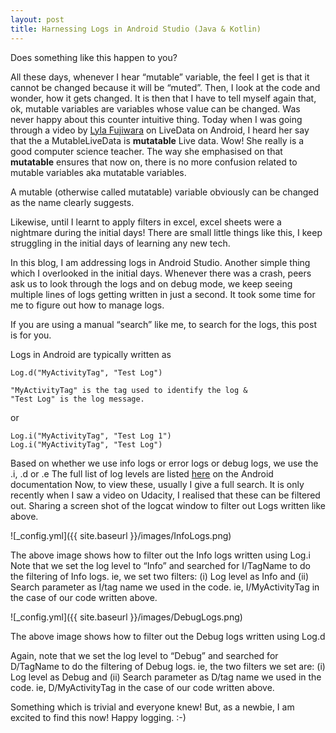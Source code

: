 ```yaml
---
layout: post
title: Harnessing Logs in Android Studio (Java & Kotlin)
---
```


Does something like this happen to you? 

All these days, whenever I hear “mutable” variable, the feel I get is that it cannot be changed because it will be “muted”. Then, I look at the code and wonder, how it gets changed. It is then that I have to tell myself again that, ok, mutable variables are variables whose value can be changed. Was never happy about this counter intuitive thing. Today when I was going through a video by [Lyla Fujiwara](https://medium.com/@lylalyla) on LiveData on Android, I heard her say that the a MutableLiveData is **mutatable** Live data. Wow! She really is a good computer science teacher. The way she emphasised on that **mutatable** ensures that now on, there is no more confusion related to mutable variables aka mutatable variables. 

A mutable (otherwise called mutatable) variable obviously can be changed as the name clearly suggests. 

Likewise, until I learnt to apply filters in excel, excel sheets were a nightmare during the initial days! There are small little things like this, I keep struggling in the initial days of learning any new tech.

In this blog, I am addressing logs in Android Studio. Another simple thing which I overlooked in the initial days.
Whenever there was a crash, peers ask us to look through the logs and on debug mode, we keep seeing multiple lines of logs getting written in just a second. It took some time for me to figure out how to manage logs.

If you are using a manual “search” like me, to search for the logs, this post is for you.

Logs in Android are typically written as

```
Log.d("MyActivityTag", "Test Log")

"MyActivityTag" is the tag used to identify the log & 
"Test Log" is the log message.
```

or
```
Log.i("MyActivityTag", "Test Log 1")
Log.i("MyActivityTag", "Test Log")
```

Based on whether we use info logs or error logs or debug logs, we use the .i, .d or .e
The full list of log levels are listed [here](https://developer.android.com/studio/debug/am-logcat) on the Android documentation
Now, to view these, usually I give a full search. It is only recently when I saw a video on Udacity, I realised that these can be filtered out.
Sharing a screen shot of the logcat window to filter out Logs written like above.

 ![_config.yml]({{ site.baseurl }}/images/InfoLogs.png)
 
The above image shows how to filter out the Info logs written using Log.i
Note that we set the log level to “Info” and searched for I/TagName to do the filtering of Info logs.
ie, we set two filters:
(i) Log level as Info and
(ii) Search parameter as I/tag name we used in the code. ie, I/MyActivityTag in the case of our code written above.

 ![_config.yml]({{ site.baseurl }}/images/DebugLogs.png)
 
The above image shows how to filter out the Debug logs written using Log.d

Again, note that we set the log level to “Debug” and searched for D/TagName to do the filtering of Debug logs.
ie, the two filters we set are:
(i) Log level as Debug and
(ii) Search parameter as D/tag name we used in the code. ie, D/MyActivityTag in the case of our code written above.

Something which is trivial and everyone knew! But, as a newbie, I am excited to find this now!
Happy logging. :-)

